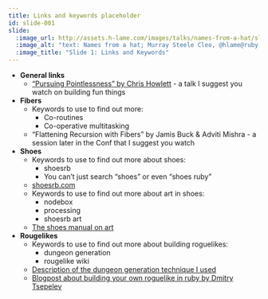```yaml
---
title: Links and keywords placeholder
id: slide-001
slide:
  :image_url: http://assets.h-lame.com/images/talks/names-from-a-hat/slides/001.png
  :image_alt: "text: Names from a hat; Murray Steele Cleo, @hlame@ruby.social; RubyConf"
  :image_title: "Slide 1: Links and Keywords"
---
```


* **General links**
  * [“Pursuing Pointlessness” by Chris Howlett](https://brightonruby.com/2024/pursuing-pointlessness/) - a talk I suggest you watch on building fun things
* **Fibers**
  * Keywords to use to find out more:
    * Co-routines
    * Co-operative multitasking
  * “Flattening Recursion with Fibers” by Jamis Buck & Adviti Mishra - a session later in the Conf that I suggest you watch
* **Shoes**
  * Keywords to use to find out more about shoes:
    * shoesrb
    * You can’t just search “shoes” or even “shoes ruby”
  * [shoesrb.com](http://shoesrb.com)
  * Keywords to use to find out more about art in shoes:
    * nodebox
    * processing
    * shoesrb art
  * [The shoes manual on art](http://shoesrb.com/manual/Art.html)
* **Rougelikes**
  * Keywords to use to find out more about building roguelikes:
    * dungeon generation
    * rougelike wiki
  * [Description of the dungeon generation technique I used](https://roguebasin.com/index.php/Basic_BSP_Dungeon_generation)
  * [Blogpost about building your own roguelike in ruby by Dmitry Tsepelev](https://dmitrytsepelev.dev/terminal-game)
